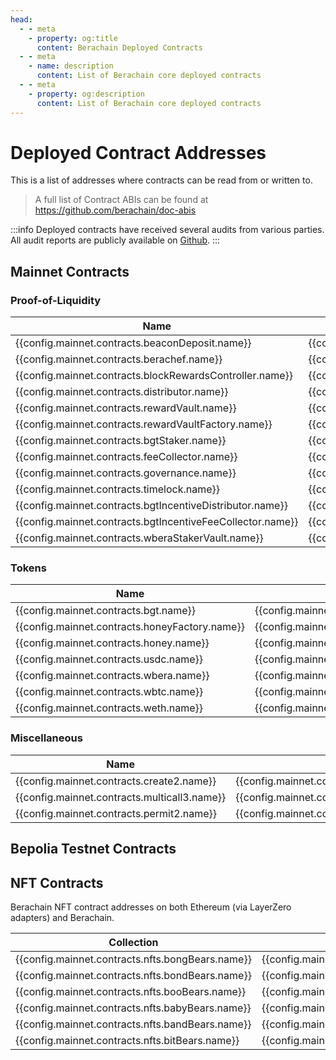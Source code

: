 ```yaml
---
head:
  - - meta
    - property: og:title
      content: Berachain Deployed Contracts
  - - meta
    - name: description
      content: List of Berachain core deployed contracts
  - - meta
    - property: og:description
      content: List of Berachain core deployed contracts
---
```


<script setup>
  import config from '@berachain/config/constants.json';
</script>

# Deployed Contract Addresses

This is a list of addresses where contracts can be read from or written to.

> A full list of Contract ABIs can be found at https://github.com/berachain/doc-abis

:::info
Deployed contracts have received several audits from various parties.
All audit reports are publicly available on [Github](https://github.com/berachain/security-audits).
:::

## Mainnet Contracts

### Proof-of-Liquidity

| Name                                                                                                                                | Address                                                                                                                                                                                                 | ABI                                                                                                                                                 |
| ----------------------------------------------------------------------------------------------------------------------------------- | ------------------------------------------------------------------------------------------------------------------------------------------------------------------------------------------------------- | --------------------------------------------------------------------------------------------------------------------------------------------------- |
| <a :href="config.mainnet.contracts.beaconDeposit.docsUrl">{{config.mainnet.contracts.beaconDeposit.name}}</a>                       | <a target="_blank" :href="config.mainnet.dapps.berascan.url + 'address/' + config.mainnet.contracts.beaconDeposit.address">{{config.mainnet.contracts.beaconDeposit.address}}</a>                       | <a target="_blank" v-if=config.mainnet.contracts.beaconDeposit.abi :href="config.mainnet.contracts.beaconDeposit.abi">ABI</a>                       |
| <a :href="config.mainnet.contracts.berachef.docsUrl">{{config.mainnet.contracts.berachef.name}}</a>                                 | <a target="_blank" :href="config.mainnet.dapps.berascan.url + 'address/' + config.mainnet.contracts.berachef.address">{{config.mainnet.contracts.berachef.address}}</a>                                 | <a target="_blank" v-if=config.mainnet.contracts.berachef.abi :href="config.mainnet.contracts.berachef.abi">ABI</a>                                 |
| <a :href="config.mainnet.contracts.blockRewardsController.docsUrl">{{config.mainnet.contracts.blockRewardsController.name}}</a>     | <a target="_blank" :href="config.mainnet.dapps.berascan.url + 'address/' + config.mainnet.contracts.blockRewardsController.address">{{config.mainnet.contracts.blockRewardsController.address}}</a>     | <a target="_blank" v-if=config.mainnet.contracts.blockRewardsController.abi :href="config.mainnet.contracts.blockRewardsController.abi">ABI</a>     |
| <a :href="config.mainnet.contracts.distributor.docsUrl">{{config.mainnet.contracts.distributor.name}}</a>                           | <a target="_blank" :href="config.mainnet.dapps.berascan.url + 'address/' + config.mainnet.contracts.distributor.address">{{config.mainnet.contracts.distributor.address}}</a>                           | <a target="_blank" v-if=config.mainnet.contracts.distributor.abi :href="config.mainnet.contracts.distributor.abi">ABI</a>                           |
| <a :href="config.mainnet.contracts.rewardVault.docsUrl">{{config.mainnet.contracts.rewardVault.name}}</a>                           | <a target="_blank" :href="config.mainnet.dapps.berascan.url + 'address/' + config.mainnet.contracts.rewardVault.address">{{config.mainnet.contracts.rewardVault.address}}</a>                           | <a target="_blank" v-if=config.mainnet.contracts.rewardVault.abi :href="config.mainnet.contracts.rewardVault.abi">ABI</a>                           |
| <a :href="config.mainnet.contracts.rewardVaultFactory.docsUrl">{{config.mainnet.contracts.rewardVaultFactory.name}}</a>             | <a target="_blank" :href="config.mainnet.dapps.berascan.url + 'address/' + config.mainnet.contracts.rewardVaultFactory.address">{{config.mainnet.contracts.rewardVaultFactory.address}}</a>             | <a target="_blank" v-if=config.mainnet.contracts.rewardVaultFactory.abi :href="config.mainnet.contracts.rewardVaultFactory.abi">ABI</a>             |
| <a :href="config.mainnet.contracts.bgtStaker.docsUrl">{{config.mainnet.contracts.bgtStaker.name}}</a>                               | <a target="_blank" :href="config.mainnet.dapps.berascan.url + 'address/' + config.mainnet.contracts.bgtStaker.address">{{config.mainnet.contracts.bgtStaker.address}}</a>                               | <a target="_blank" v-if=config.mainnet.contracts.bgtStaker.abi :href="config.mainnet.contracts.bgtStaker.abi">ABI</a>                               |
| <a :href="config.mainnet.contracts.feeCollector.docsUrl">{{config.mainnet.contracts.feeCollector.name}}</a>                         | <a target="_blank" :href="config.mainnet.dapps.berascan.url + 'address/' + config.mainnet.contracts.feeCollector.address">{{config.mainnet.contracts.feeCollector.address}}</a>                         | <a target="_blank" v-if=config.mainnet.contracts.feeCollector.abi :href="config.mainnet.contracts.feeCollector.abi">ABI</a>                         |
| <a :href="config.mainnet.contracts.governance.docsUrl">{{config.mainnet.contracts.governance.name}}</a>                             | <a target="_blank" :href="config.mainnet.dapps.berascan.url + 'address/' + config.mainnet.contracts.governance.address">{{config.mainnet.contracts.governance.address}}</a>                             | <a target="_blank" v-if=config.mainnet.contracts.governance.abi :href="config.mainnet.contracts.governance.abi">ABI</a>                             |
| <a :href="config.mainnet.contracts.timelock.docsUrl">{{config.mainnet.contracts.timelock.name}}</a>                                 | <a target="_blank" :href="config.mainnet.dapps.berascan.url + 'address/' + config.mainnet.contracts.timelock.address">{{config.mainnet.contracts.timelock.address}}</a>                                 | <a target="_blank" v-if=config.mainnet.contracts.timelock.abi :href="config.mainnet.contracts.timelock.abi">ABI</a>                                 |
| <a :href="config.mainnet.contracts.bgtIncentiveDistributor.docsUrl">{{config.mainnet.contracts.bgtIncentiveDistributor.name}}</a>   | <a target="_blank" :href="config.mainnet.dapps.berascan.url + 'address/' + config.mainnet.contracts.bgtIncentiveDistributor.address">{{config.mainnet.contracts.bgtIncentiveDistributor.address}}</a>   | <a target="_blank" v-if=config.mainnet.contracts.bgtIncentiveDistributor.abi :href="config.mainnet.contracts.bgtIncentiveDistributor.abi">ABI</a>   |
| <a :href="config.mainnet.contracts.bgtIncentiveFeeCollector.docsUrl">{{config.mainnet.contracts.bgtIncentiveFeeCollector.name}}</a> | <a target="_blank" :href="config.mainnet.dapps.berascan.url + 'address/' + config.mainnet.contracts.bgtIncentiveFeeCollector.address">{{config.mainnet.contracts.bgtIncentiveFeeCollector.address}}</a> | <a target="_blank" v-if=config.mainnet.contracts.bgtIncentiveFeeCollector.abi :href="config.mainnet.contracts.bgtIncentiveFeeCollector.abi">ABI</a> |
| <a :href="config.mainnet.contracts.wberaStakerVault.docsUrl">{{config.mainnet.contracts.wberaStakerVault.name}}</a>                 | <a target="_blank" :href="config.mainnet.dapps.berascan.url + 'address/' + config.mainnet.contracts.wberaStakerVault.address">{{config.mainnet.contracts.wberaStakerVault.address}}</a>                 | <a target="_blank" v-if=config.mainnet.contracts.wberaStakerVault.abi :href="config.mainnet.contracts.wberaStakerVault.abi">ABI</a>                 |

### Tokens

| Name                                                                                                        | Address                                                                                                                                                                         | ABI                                                                                                                         |
| ----------------------------------------------------------------------------------------------------------- | ------------------------------------------------------------------------------------------------------------------------------------------------------------------------------- | --------------------------------------------------------------------------------------------------------------------------- |
| <a :href="config.mainnet.contracts.bgt.docsUrl">{{config.mainnet.contracts.bgt.name}}</a>                   | <a target="_blank" :href="config.mainnet.dapps.berascan.url + 'address/' + config.mainnet.contracts.bgt.address">{{config.mainnet.contracts.bgt.address}}</a>                   | <a target="_blank" v-if=config.mainnet.contracts.bgt.abi :href="config.mainnet.contracts.bgt.abi">ABI</a>                   |
| <a :href="config.mainnet.contracts.honeyFactory.docsUrl">{{config.mainnet.contracts.honeyFactory.name}}</a> | <a target="_blank" :href="config.mainnet.dapps.berascan.url + 'address/' + config.mainnet.contracts.honeyFactory.address">{{config.mainnet.contracts.honeyFactory.address}}</a> | <a target="_blank" v-if=config.mainnet.contracts.honeyFactory.abi :href="config.mainnet.contracts.honeyFactory.abi">ABI</a> |
| <a :href="config.mainnet.contracts.honey.docsUrl">{{config.mainnet.contracts.honey.name}}</a>               | <a target="_blank" :href="config.mainnet.dapps.berascan.url + 'address/' + config.mainnet.contracts.honey.address">{{config.mainnet.contracts.honey.address}}</a>               | <a target="_blank" v-if=config.mainnet.contracts.honey.abi :href="config.mainnet.contracts.honey.abi">ABI</a>               |
| <a :href="config.mainnet.contracts.usdc.docsUrl">{{config.mainnet.contracts.usdc.name}}</a>                 | <a target="_blank" :href="config.mainnet.dapps.berascan.url + 'address/' + config.mainnet.contracts.usdc.address">{{config.mainnet.contracts.usdc.address}}</a>                 | <a target="_blank" v-if=config.mainnet.contracts.usdc.abi :href="config.mainnet.contracts.usdc.abi">ABI</a>                 |
| <a :href="config.mainnet.contracts.wbera.docsUrl">{{config.mainnet.contracts.wbera.name}}</a>               | <a target="_blank" :href="config.mainnet.dapps.berascan.url + 'address/' + config.mainnet.contracts.wbera.address">{{config.mainnet.contracts.wbera.address}}</a>               | <a target="_blank" v-if=config.mainnet.contracts.wbera.abi :href="config.mainnet.contracts.wbera.abi">ABI</a>               |
| <a :href="config.mainnet.contracts.wbtc.docsUrl">{{config.mainnet.contracts.wbtc.name}}</a>                 | <a target="_blank" :href="config.mainnet.dapps.berascan.url + 'address/' + config.mainnet.contracts.wbtc.address">{{config.mainnet.contracts.wbtc.address}}</a>                 | <a target="_blank" v-if=config.mainnet.contracts.wbtc.abi :href="config.mainnet.contracts.wbtc.abi">ABI</a>                 |
| <a :href="config.mainnet.contracts.weth.docsUrl">{{config.mainnet.contracts.weth.name}}</a>                 | <a target="_blank" :href="config.mainnet.dapps.berascan.url + 'address/' + config.mainnet.contracts.weth.address">{{config.mainnet.contracts.weth.address}}</a>                 | <a target="_blank" v-if=config.mainnet.contracts.weth.abi :href="config.mainnet.contracts.weth.abi">ABI</a>                 |

### Miscellaneous

| Name                                                                                                    | Address                                                                                                                                                                     | ABI                                                                                                                     |
| ------------------------------------------------------------------------------------------------------- | --------------------------------------------------------------------------------------------------------------------------------------------------------------------------- | ----------------------------------------------------------------------------------------------------------------------- |
| <a :href="config.mainnet.contracts.create2.docsUrl">{{config.mainnet.contracts.create2.name}}</a>       | <a target="_blank" :href="config.mainnet.dapps.berascan.url + 'address/' + config.mainnet.contracts.create2.address">{{config.mainnet.contracts.create2.address}}</a>       | <a target="_blank" v-if=config.mainnet.contracts.create2.abi :href="config.mainnet.contracts.create2.abi">ABI</a>       |
| <a :href="config.mainnet.contracts.multicall3.docsUrl">{{config.mainnet.contracts.multicall3.name}}</a> | <a target="_blank" :href="config.mainnet.dapps.berascan.url + 'address/' + config.mainnet.contracts.multicall3.address">{{config.mainnet.contracts.multicall3.address}}</a> | <a target="_blank" v-if=config.mainnet.contracts.multicall3.abi :href="config.mainnet.contracts.multicall3.abi">ABI</a> |
| <a :href="config.mainnet.contracts.permit2.docsUrl">{{config.mainnet.contracts.permit2.name}}</a>       | <a target="_blank" :href="config.mainnet.dapps.berascan.url + 'address/' + config.mainnet.contracts.permit2.address">{{config.mainnet.contracts.permit2.address}}</a>       | <a target="_blank" v-if=config.mainnet.contracts.permit2.abi :href="config.mainnet.contracts.permit2.abi">ABI</a>       |

## Bepolia Testnet Contracts

<script>
const render_groups = {
  "Proof of Liquidity": config.contracts.pol,
  "Tokens": config.contracts.tokens,
  "Other": config.contracts.other
}
</script>

<template v-for="(contracts, title) in render_groups">
  <h3>{{ title }}</h3>

  <table>
    <thead><tr><th>Name</th><th>Bepolia</th><th>ABI</th></tr></thead>
    <tbody>
      <template v-for="(sc, key) in contracts">
        <template v-if="sc['bepolia-address']">
          <tr>
            <td><template v-if="sc['docsUrl']"><a :href="sc.docsUrl">{{ sc.name }}</a></template><template v-else><b>{{ sc.name }}</b></template></td>
            <td>
              <a target="_blank" :href="config.bepolia.dapps.beratrail.url + 'address/' + sc['bepolia-address']">{{sc['bepolia-address']}}</a>
            </td> 
            <td><template v-if="sc?.abi"><a :href="sc.abi">ABI</a></template></td>
          </tr>
        </template>
      </template>
    </tbody>
  </table>
</template>

## NFT Contracts

Berachain NFT contract addresses on both Ethereum (via LayerZero adapters) and Berachain.

| Collection                                       | Ethereum Adapter                                                                                                                                                                     | Berachain Address                                                                                                                                                                                     |
| ------------------------------------------------ | ------------------------------------------------------------------------------------------------------------------------------------------------------------------------------------ | ----------------------------------------------------------------------------------------------------------------------------------------------------------------------------------------------------- |
| {{config.mainnet.contracts.nfts.bongBears.name}} | <a target="_blank" :href="'https://etherscan.io/address/' + config.mainnet.contracts.nfts.bongBears.ethereumAddress">{{config.mainnet.contracts.nfts.bongBears.ethereumAddress}}</a> | <a target="_blank" :href="config.mainnet.dapps.berascan.url + 'address/' + config.mainnet.contracts.nfts.bongBears.berachainAddress">{{config.mainnet.contracts.nfts.bongBears.berachainAddress}}</a> |
| {{config.mainnet.contracts.nfts.bondBears.name}} | <a target="_blank" :href="'https://etherscan.io/address/' + config.mainnet.contracts.nfts.bondBears.ethereumAddress">{{config.mainnet.contracts.nfts.bondBears.ethereumAddress}}</a> | <a target="_blank" :href="config.mainnet.dapps.berascan.url + 'address/' + config.mainnet.contracts.nfts.bondBears.berachainAddress">{{config.mainnet.contracts.nfts.bondBears.berachainAddress}}</a> |
| {{config.mainnet.contracts.nfts.booBears.name}}  | <a target="_blank" :href="'https://etherscan.io/address/' + config.mainnet.contracts.nfts.booBears.ethereumAddress">{{config.mainnet.contracts.nfts.booBears.ethereumAddress}}</a>   | <a target="_blank" :href="config.mainnet.dapps.berascan.url + 'address/' + config.mainnet.contracts.nfts.booBears.berachainAddress">{{config.mainnet.contracts.nfts.booBears.berachainAddress}}</a>   |
| {{config.mainnet.contracts.nfts.babyBears.name}} | <a target="_blank" :href="'https://etherscan.io/address/' + config.mainnet.contracts.nfts.babyBears.ethereumAddress">{{config.mainnet.contracts.nfts.babyBears.ethereumAddress}}</a> | <a target="_blank" :href="config.mainnet.dapps.berascan.url + 'address/' + config.mainnet.contracts.nfts.babyBears.berachainAddress">{{config.mainnet.contracts.nfts.babyBears.berachainAddress}}</a> |
| {{config.mainnet.contracts.nfts.bandBears.name}} | <a target="_blank" :href="'https://etherscan.io/address/' + config.mainnet.contracts.nfts.bandBears.ethereumAddress">{{config.mainnet.contracts.nfts.bandBears.ethereumAddress}}</a> | <a target="_blank" :href="config.mainnet.dapps.berascan.url + 'address/' + config.mainnet.contracts.nfts.bandBears.berachainAddress">{{config.mainnet.contracts.nfts.bandBears.berachainAddress}}</a> |
| {{config.mainnet.contracts.nfts.bitBears.name}}  | <a target="_blank" :href="'https://etherscan.io/address/' + config.mainnet.contracts.nfts.bitBears.ethereumAddress">{{config.mainnet.contracts.nfts.bitBears.ethereumAddress}}</a>   | <a target="_blank" :href="config.mainnet.dapps.berascan.url + 'address/' + config.mainnet.contracts.nfts.bitBears.berachainAddress">{{config.mainnet.contracts.nfts.bitBears.berachainAddress}}</a>   |
